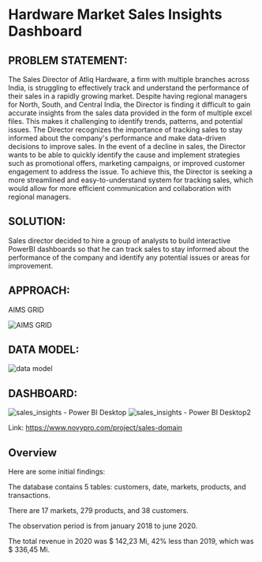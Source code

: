# Hardware Market Sales Insights Dashboard


## PROBLEM STATEMENT:


The Sales Director of Atliq Hardware, a firm with multiple branches across India, is struggling to effectively track and understand the performance of their sales in a rapidly growing market. Despite having regional managers for North, South, and Central India, the Director is finding it difficult to gain accurate insights from the sales data provided in the form of multiple excel files. This makes it challenging to identify trends, patterns, and potential issues. The Director recognizes the importance of tracking sales to stay informed about the company's performance and make data-driven decisions to improve sales. In the event of a decline in sales, the Director wants to be able to quickly identify the cause and implement strategies such as promotional offers, marketing campaigns, or improved customer engagement to address the issue. To achieve this, the Director is seeking a more streamlined and easy-to-understand system for tracking sales, which would allow for more efficient communication and collaboration with regional managers.


## SOLUTION:

Sales director decided to hire a group of analysts to build interactive PowerBI dashboards so that he can track sales to stay informed about the performance of the company and identify any potential issues or areas for improvement.

## APPROACH:

AIMS GRID

![AIMS GRID](https://user-images.githubusercontent.com/123969674/215749826-a84f6fc0-fa35-4f01-b7ab-2c08c457024f.png)


## DATA MODEL:

![data model](https://user-images.githubusercontent.com/123969674/215749443-d197aac9-3070-4b76-9a02-98ed2d7466e3.jpg)

## DASHBOARD:


![sales_insights - Power BI Desktop](https://user-images.githubusercontent.com/123969674/215749590-3b81534e-96ed-47ce-92c9-f9af6a3a0879.png)
![sales_insights - Power BI Desktop2](https://user-images.githubusercontent.com/123969674/215749602-2e7b0de7-f2f3-4eb0-a258-c95105b0f5a2.png)

Link: https://www.novypro.com/project/sales-domain

## Overview
Here are some initial findings:

The database contains 5 tables: customers, date, markets, products, and transactions.

There are 17 markets, 279 products, and 38 customers.

The observation period is from january 2018 to june 2020.

The total revenue in 2020 was $ 142,23 Mi, 42% less than 2019, which was $ 336,45 Mi.


